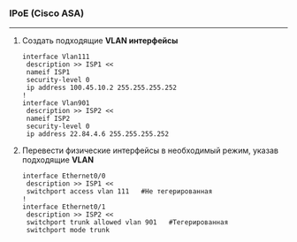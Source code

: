 ### IPoE (Cisco ASA)

---

1. Cоздать подходящие **VLAN интерфейсы**

   ```
   interface Vlan111
    description >> ISP1 <<
    nameif ISP1
    security-level 0
    ip address 100.45.10.2 255.255.255.252
   !
   interface Vlan901
    description >> ISP2 <<
    nameif ISP2
    security-level 0
    ip address 22.84.4.6 255.255.255.252
   ```

2. Перевести физические интерфейсы в необходимый режим, указав подходящие **VLAN**

   ```
   interface Ethernet0/0
    description >> ISP1 <<
    switchport access vlan 111   #Не тегерированная
   !
   interface Ethernet0/1
    description >> ISP2 <<
    switchport trunk allowed vlan 901   #Тегерированная
    switchport mode trunk
   ```

   

